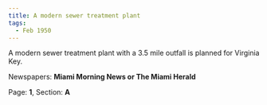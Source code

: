 ```yaml
---  
title: A modern sewer treatment plant  
tags:  
  - Feb 1950  
---  
```

  
A modern sewer treatment plant with a 3.5 mile outfall is planned for Virginia Key.  
  
Newspapers: **Miami Morning News or The Miami Herald**  
  
Page: **1**, Section: **A** 
